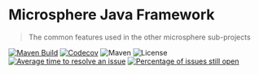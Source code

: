 # Microsphere Java Framework
> The common features used in the other microsphere sub-projects

[![Maven Build](https://github.com/microsphere-projects/microsphere-java/actions/workflows/maven-build.yml/badge.svg)](https://github.com/microsphere-projects/microsphere-java/actions/workflows/maven-build.yml)
[![Codecov](https://codecov.io/gh/microsphere-projects/microsphere-java/branch/main/graph/badge.svg)](https://app.codecov.io/gh/microsphere-projects/microsphere-java)
![Maven](https://img.shields.io/maven-central/v/io.github.microsphere-projects/microsphere-java.svg)
![License](https://img.shields.io/github/license/microsphere-projects/microsphere-java.svg)
[![Average time to resolve an issue](http://isitmaintained.com/badge/resolution/microsphere-projects/microsphere-java.svg)](http://isitmaintained.com/project/microsphere-projects/microsphere-java "Average time to resolve an issue")
[![Percentage of issues still open](http://isitmaintained.com/badge/open/microsphere-projects/microsphere-java.svg)](http://isitmaintained.com/project/microsphere-projects/microsphere-java "Percentage of issues still open")